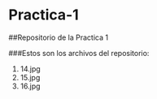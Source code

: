 # Practica-1

##Repositorio de la Practica 1

###Estos son los archivos del repositorio:

1. 14.jpg
2. 15.jpg
3. 16.jpg
